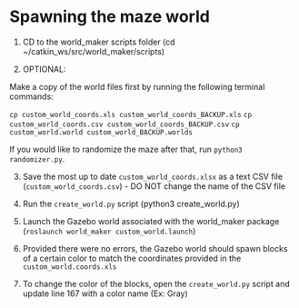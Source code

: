 # Spawning the maze world

1) CD to the world_maker scripts folder (cd ~/catkin_ws/src/world_maker/scripts)

2) OPTIONAL: 

Make a copy of the world files first by running the following terminal commands:

`cp custom_world_coords.xls custom_world_coords_BACKUP.xls`
`cp custom_world_coords.csv custom_world_coords_BACKUP.csv`
`cp custom_world.world custom_world_BACKUP.worlds`

If you would like to randomize the maze after that, run `python3 randomizer.py`.

3) Save the most up to date `custom_world_coords.xlsx` as a text CSV file (`custom_world_coords.csv`) - DO NOT change the name of the CSV file

4) Run the `create_world.py` script (python3 create_world.py)

5) Launch the Gazebo world associated with the world_maker package (`roslaunch world_maker custom_world.launch`)

6) Provided there were no errors, the Gazebo world should spawn blocks of a certain color to match the coordinates provided in the `custom_world.coords.xls`

7) To change the color of the blocks, open the `create_world.py` script and update line 167 with a color name (Ex: Gray)
